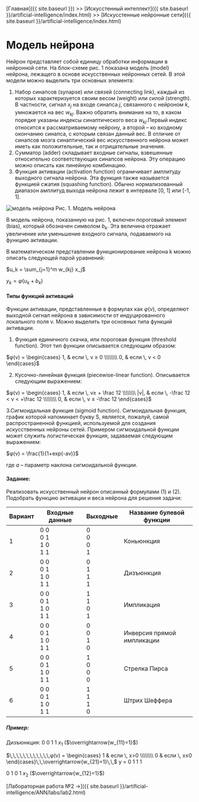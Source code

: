 [Главная]({{ site.baseurl }}) >> [Искусстенный интеллект]({{ site.baseurl }}/artificial-intelligence/index.html) >> [Искусстенные нейронные сети]({{ site.baseurl }}/artificial-intelligence/index.html)

# Модель нейрона

Нейрон представляет собой единицу обработки информации в нейронной сети. На блок-схеме рис. 1 показана модель (model) нейрона, лежащего в основе искусственных нейронных сетей. В этой модели можно выделить три основных элемента:

1. Набор синапсов (synapse) или связей (connecting link), каждый из которых характеризуется своим весом (weight) или силой (strength). В частности, сигнал $x_j$ на входе синапса $j$, связанного с нейроном $k$, умножается на вес $w_{kj}$. Важно обратить внимание на то, в каком порядке указаны индексы синаптического веса $w_{kj}$.Первый индекс относится к рассматриваемому нейрону, а второй – ко входному окончанию синапса, с которым связан данный вес. В отличие от синапсов мозга синаптический вес искусственного нейрона может иметь как положительные, так и отрицательные значения.
2. Сумматор (adder) складывает входные сигналы, взвешенные относительно соответствующих синапсов нейрона. Эту операцию можно описать как линейную комбинацию.
3. Функция активации (activation function) ограничивает амплитуду выходного сигнала нейрона. Эта функция также называется функцией сжатия (squashing function). Обычно нормализованный диапазон амплитуд выхода нейрона лежит в интервале [0, 1] или [-1, 1].

![модель нейрона](https://studfile.net/html/26305/112/html_oWujFkOIvg.BEUp/img-GX3C7_.png)
Рис. 1. Модель нейрона

В модель нейрона, показанную на рис. 1, включен пороговый элемент (bias), который обозначен символом $b_k$. Эта величина отражает увеличение или уменьшение входного сигнала, подаваемого на функцию активации.

В математическом представлении функционирование нейрона k можно описать следующей парой уравнений:

$u_k = \sum_{j=1}^m w_{kj} x_j$

$y_k=φ(u_k+b_k)$

#### Типы функций активаций 
Функции активации, представленные в формулах как $φ(v)$, определяют выходной сигнал нейрона в зависимости от индуцированного локального поля v. Можно выделить три основных типа функций активации.

1. Функция единичного скачка, или пороговая функция (threshold function). Этот тип
функции описывается следующим образом:

$φ(v) = \begin{cases}
	1, & если \, v ≥ 0 \\\\\\\\
	0, & если \, v < 0
\end{cases}$

2. Кусочно-линейная функция (piecewise-linear function). Описывается следующим выражением:

$φ(v) = \begin{cases}
	1, & если \, v≥ + \frac 12 \\\\\\\\
	|v|, & если \, -\frac 12 < v < +\frac 12 \\\\\\\\
	0, & если \, v ≤ -\frac 12
\end{cases}$

3.Сигмоидальная функция (sigmoid function). Сигмоидальная функция, график которой напоминает букву S, является, пожалуй, самой распространенной функцией, используемой для создания искусственных нейроны сетей. Примером сигмоидальной функции может служить логистическая функция, задаваемая следующим выражением:

$φ(v) = \frac{1}{1+exp⁡(-av)}$

где $a$ – параметр наклона сигмоидальной функции.


#### Задание:
Реализовать искусственный нейрон описанный формулами (1) и (2). Подобрать функцию активации и веса нейрона для решения задачи:

|Вариант|Входные данные|Выходные|Название булевой функции|
|-|-|-|-|
|1|0 0 <br> 0 1 <br> 1 0 <br> 1 1|0 <br> 0 <br> 0 <br> 1|Коньюнкция|
|2|0 0 <br> 0 1 <br> 1 0 <br> 1 1|0 <br> 1 <br> 1 <br> 1|Дизъюнкция|
|3|0 0 <br> 0 1 <br> 1 0 <br> 1 1|1 <br> 1 <br> 0 <br> 1|Импликация|
|4|0 0 <br> 0 1 <br> 1 0 <br> 1 1|0 <br> 0 <br> 1 <br> 0|Инверсия прямой импликации|
|5|0 0 <br> 0 1 <br> 1 0 <br> 1 1|1 <br> 0 <br> 0 <br> 0|Стрелка Пирса|
|6|0 0 <br> 0 1 <br> 1 0 <br> 1 1|1 <br> 1 <br> 1 <br> 0|Штрих Шеффера|


##### Пример:
Дизъюнкция:
0 0 1 1 $x_1$     ($\overrightarrow{w_{11}=1}$)

$\,\,\,\,\,\,\,\,\,\,\,\,φ(v) = \begin{cases} 1 & если \, x>0 \\\\\\\\ 0 & если \, x≤0 \end{cases}\,\,\overrightarrow{w_{21}=1}\,\,$   y = 0 1 1 1

0 1 0 1 $x_2$      ($\overrightarrow{w_{12}=1}$)

[Лабораторная работа №2 →]({{ site.baseurl }}/artificial-intelligence/ANN/labs/lab2.html)